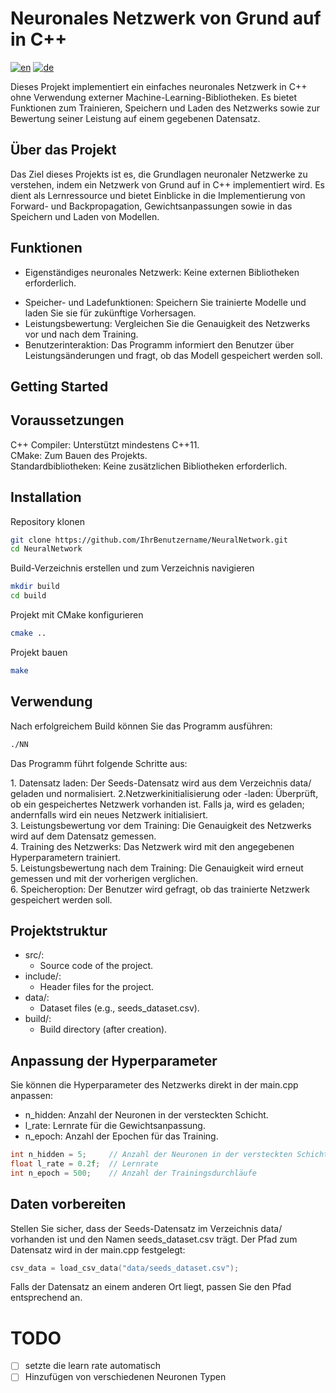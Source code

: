 # Neuronales Netzwerk von Grund auf in C++

[![en](https://img.shields.io/badge/lang-en-red.svg)](https://github.com/HasiKe/NeuralNetwork/blob/main/README.md)
[![de](https://img.shields.io/badge/lang-de-red.svg)](https://github.com/HasiKe/NeuralNetwork/blob/main/docs/de/README.md)


<p>Dieses Projekt implementiert ein einfaches neuronales Netzwerk in C++ ohne Verwendung externer Machine-Learning-Bibliotheken. Es bietet Funktionen zum Trainieren, Speichern und Laden des Netzwerks sowie zur Bewertung seiner Leistung auf einem gegebenen Datensatz.</p>


## Über das Projekt
<p>Das Ziel dieses Projekts ist es, die Grundlagen neuronaler Netzwerke zu verstehen, indem ein Netzwerk von Grund auf in C++ implementiert wird. Es dient als Lernressource und bietet Einblicke in die Implementierung von Forward- und Backpropagation, Gewichtsanpassungen sowie in das Speichern und Laden von Modellen.</p>

## Funktionen
* Eigenständiges neuronales Netzwerk: Keine externen Bibliotheken erforderlich.
+ Speicher- und Ladefunktionen: Speichern Sie trainierte Modelle und laden Sie sie für zukünftige Vorhersagen.
+ Leistungsbewertung: Vergleichen Sie die Genauigkeit des Netzwerks vor und nach dem Training.
+ Benutzerinteraktion: Das Programm informiert den Benutzer über Leistungsänderungen und fragt, ob das Modell gespeichert werden soll.

<!-- GETTING STARTED -->
## Getting Started

## Voraussetzungen
<p> C++ Compiler: Unterstützt mindestens C++11.<br>
CMake: Zum Bauen des Projekts.<br>
Standardbibliotheken: Keine zusätzlichen Bibliotheken erforderlich.<p>

## Installation
Repository klonen

```bash
git clone https://github.com/IhrBenutzername/NeuralNetwork.git
cd NeuralNetwork
```
Build-Verzeichnis erstellen und zum Verzeichnis navigieren

```bash
mkdir build
cd build
```
Projekt mit CMake konfigurieren

```bash
cmake ..
```
Projekt bauen

```bash
make
```

<!-- Usage -->
## Verwendung
Nach erfolgreichem Build können Sie das Programm ausführen:

```bash
./NN
```
Das Programm führt folgende Schritte aus:

<p> 1. Datensatz laden: Der Seeds-Datensatz wird aus dem Verzeichnis data/ geladen und normalisiert.
2.Netzwerkinitialisierung oder -laden: Überprüft, ob ein gespeichertes Netzwerk vorhanden ist. Falls ja, wird es geladen; andernfalls wird ein neues Netzwerk initialisiert.<br>
3. Leistungsbewertung vor dem Training: Die Genauigkeit des Netzwerks wird auf dem Datensatz gemessen.<br>
4. Training des Netzwerks: Das Netzwerk wird mit den angegebenen Hyperparametern trainiert.<br>
5. Leistungsbewertung nach dem Training: Die Genauigkeit wird erneut gemessen und mit der vorherigen verglichen.<br>
6. Speicheroption: Der Benutzer wird gefragt, ob das trainierte Netzwerk gespeichert werden soll.</p>


## Projektstruktur
- src/: 
    - Source code of the project.
- include/:
    - Header files for the project.
- data/:
    - Dataset files (e.g., seeds_dataset.csv).
- build/:
    - Build directory (after creation).

## Anpassung der Hyperparameter
Sie können die Hyperparameter des Netzwerks direkt in der main.cpp anpassen:

- n_hidden: Anzahl der Neuronen in der versteckten Schicht.
- l_rate: Lernrate für die Gewichtsanpassung.
- n_epoch: Anzahl der Epochen für das Training.
```c++
int n_hidden = 5;     // Anzahl der Neuronen in der versteckten Schicht
float l_rate = 0.2f;  // Lernrate
int n_epoch = 500;    // Anzahl der Trainingsdurchläufe
```

## Daten vorbereiten
Stellen Sie sicher, dass der Seeds-Datensatz im Verzeichnis data/ vorhanden ist und den Namen seeds_dataset.csv trägt. Der Pfad zum Datensatz wird in der main.cpp festgelegt:

```c++
csv_data = load_csv_data("data/seeds_dataset.csv");
```
Falls der Datensatz an einem anderen Ort liegt, passen Sie den Pfad entsprechend an.

<!-- TODO -->
# TODO
- [ ] setzte die learn rate automatisch
- [ ] Hinzufügen von verschiedenen Neuronen Typen